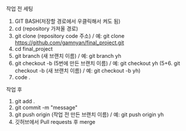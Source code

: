 작업 전 세팅

1. GIT BASH(저장할 경로에서 우클릭해서 켜도 됨)
2. cd (repository 가져올 경로)
3. git clone (repository code 주소) / 예: git clone https://github.com/gamnyan/final_project.git
4. cd final_project
5. git branch (새 브랜치 이름) / 예: git branch yh
6. git checkout -b (5번에 만든 브랜치 이름) / 예: git checkout yh (5+6. git checkout -b (새 브랜치 이름) / 예: git checkout -b yh)
7. code .
   
작업 후

1. git add .
2. git commit -m "message"
3. git push origin (작업 전 만든 브랜치 이름) / 예: git push origin yh
4. 깃허브에서 Pull requests 후 merge
